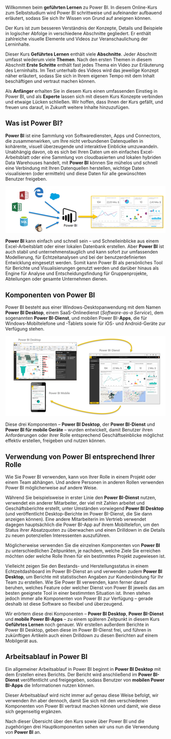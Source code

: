 Willkommen beim **geführten Lernen** zu Power BI. In diesem Online-Kurs zum Selbststudium wird Power BI schrittweise und aufeinander aufbauend erläutert, sodass Sie sich Ihr Wissen von Grund auf aneignen können.

Der Kurs ist zum besseren Verständnis der Konzepte, Details und Beispiele in logischer Abfolge in verschiedene Abschnitte gegliedert. Er enthält zahlreiche visuelle Elemente und Videos zur Veranschaulichung der Lerninhalte.

Dieser Kurs **Geführtes Lernen** enthält viele **Abschnitte**. Jeder Abschnitt umfasst wiederum viele **Themen**. Nach den ersten Themen in diesem Abschnitt **Erste Schritte** enthält fast jedes Thema ein Video zur Erläuterung des Lerninhalts. Im Text unterhalb des Videos wird das jeweilige Konzept näher erläutert, sodass Sie sich in Ihrem eigenen Tempo mit dem Inhalt beschäftigen und vertraut machen können.

Als **Anfänger** erhalten Sie in diesem Kurs einen umfassenden Einstieg in Power BI, und als **Experte** lassen sich mit diesem Kurs Konzepte verbinden und etwaige Lücken schließen. Wir hoffen, dass Ihnen der Kurs gefällt, und freuen uns darauf, in Zukunft weitere Inhalte hinzuzufügen.

## <a name="what-is-power-bi"></a>Was ist Power BI?
**Power BI** ist eine Sammlung von Softwarediensten, Apps und Connectors, die zusammenwirken, um Ihre nicht verbundenen Datenquellen in kohärente, visuell überzeugende und interaktive Einblicke umzuwandeln. Unabhängig davon, ob es sich bei Ihren Daten um ein einfaches Excel-Arbeitsblatt oder eine Sammlung von cloudbasierten und lokalen hybriden Data Warehouses handelt, mit **Power BI** können Sie mühelos und schnell eine Verbindung mit Ihren Datenquellen herstellen, wichtige Daten visualisieren (oder ermitteln) und diese Daten für alle gewünschten Benutzer freigeben.

![](media/0-0-what-is-power-bi/c0a0_1.png)

**Power BI** kann einfach und schnell sein – und Schnelleinblicke aus einem Excel-Arbeitsblatt oder einer lokalen Datenbank erstellen. Aber **Power BI** ist auch stabil und unternehmenstauglich und kann sofort zur umfassenden Modellierung, für Echtzeitanalysen und bei der benutzerdefinierten Entwicklung eingesetzt werden. Somit kann Power BI als persönliches Tool für Berichte und Visualisierungen genutzt werden und darüber hinaus als Engine für Analyse und Entscheidungsfindung für Gruppenprojekte, Abteilungen oder gesamte Unternehmen dienen.

## <a name="the-parts-of-power-bi"></a>Komponenten von Power BI
Power BI besteht aus einer Windows-Desktopanwendung mit dem Namen **Power BI Desktop**, einem SaaS-Onlinedienst (*Software-as-a Service*), dem sogenannten **Power BI-Dienst**, und mobilen Power BI-**Apps**, die für Windows-Mobiltelefone und -Tablets sowie für iOS- und Android-Geräte zur Verfügung stehen.

![](media/0-0-what-is-power-bi/c0a0_2.png)

Diese drei Komponenten – **Power BI Desktop**, der **Power BI-Dienst** und **Power BI für mobile Geräte** – wurden entwickelt, damit Benutzer ihren Anforderungen oder ihrer Rolle entsprechend Geschäftseinblicke möglichst effektiv erstellen, freigeben und nutzen können.

## <a name="how-power-bi-matches-your-role"></a>Verwendung von Power BI entsprechend Ihrer Rolle
Wie Sie Power BI verwenden, kann von Ihrer Rolle in einem Projekt oder einem Team abhängen. Und andere Personen in anderen Rollen verwenden Power BI möglicherweise auf andere Weise.

Während Sie beispielsweise in erster Linie den **Power BI-Dienst** nutzen, verwendet ein anderer Mitarbeiter, der viel mit Zahlen arbeitet und Geschäftsberichte erstellt, unter Umständen vorwiegend **Power BI Desktop** (und veröffentlicht Desktop-Berichte im Power BI-Dienst, die Sie dann anzeigen können). Eine andere Mitarbeiterin im Vertrieb verwendet dagegen hauptsächlich die Power BI-App auf ihrem Mobiltelefon, um den Status ihrer Absatzquoten zu überwachen und einen Drilldown in die Details zu neuen potenziellen Interessenten auszuführen.

Möglicherweise verwenden Sie die einzelnen Komponenten von **Power BI** zu unterschiedlichen Zeitpunkten, je nachdem, welche Ziele Sie erreichen möchten oder welche Rolle Ihnen für ein bestimmtes Projekt zugewiesen ist.

Vielleicht zeigen Sie den Bestands- und Herstellungsstatus in einem Echtzeitdashboard im Power BI-Dienst an und verwenden zudem **Power BI Desktop**, um Berichte mit statistischen Angaben zur Kundenbindung für Ihr Team zu erstellen. Wie Sie Power BI verwenden, kann ferner darauf beruhen, welches Feature oder welcher Dienst von Power BI jeweils das am besten geeignete Tool in einer bestimmten Situation ist. Ihnen stehen jedoch immer alle Komponenten von Power BI zur Verfügung – gerade deshalb ist diese Software so flexibel und überzeugend.

Wir erörtern diese drei Komponenten – **Power BI Desktop**, **Power BI-Dienst** und **mobile Power BI-Apps** – zu einem späteren Zeitpunkt in diesem Kurs **Geführtes Lernen** noch genauer. Wir erstellen außerdem Berichte in Power BI Desktop, geben diese im Power BI-Dienst frei, und führen in zukünftigen Artikeln auch einen Drilldown zu diesen Berichten auf einem Mobilgerät aus.

## <a name="the-flow-of-work-in-power-bi"></a>Arbeitsablauf in Power BI
Ein allgemeiner Arbeitsablauf in Power BI beginnt in **Power BI Desktop** mit dem Erstellen eines Berichts. Der Bericht wird anschließend im **Power BI-Dienst** veröffentlicht und freigegeben, sodass Benutzer von **mobilen Power BI-Apps** die Informationen nutzen können.

Dieser Arbeitsablauf wird nicht immer auf genau diese Weise befolgt, wir verwenden ihn aber dennoch, damit Sie sich mit den verschiedenen Komponenten von Power BI vertraut machen können und damit, wie diese sich gegenseitig ergänzen.

Nach dieser Übersicht über den Kurs sowie über Power BI und die zugehörigen drei Hauptkomponenten sehen wir uns nun die Verwendung von **Power BI** an.

